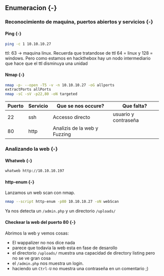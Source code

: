 ## Enumeracion {-}

### Reconocimiento de maquina, puertos abiertos y servicios {-} 

#### Ping {-}

```bash
ping -c 1 10.10.10.27
```
ttl: 63 -> maquina linux. 
Recuerda que tratandose de ttl 64 = linux y 128 = windows. 
Pero como estamos en hackthebox hay un nodo intermediario que hace que el ttl disminuya una unidad

#### Nmap {-}

```bash
nmap -p- --open -T5 -v -n 10.10.10.27 -oG allports
extractPorts allPorts
nmap -sC -sV -p22,80 -oN targeted
```

|Puerto|Servicio    | Que se nos occure?                  |    Que falta?      |
|------|------------|-------------------------------------|--------------------|
|22    |ssh         |Accesso directo                      |usuario y contraseña|
|80    |http        |Analizis de la web y Fuzzing         |                    |

### Analizando la web {-}

#### Whatweb {-}

```bash
whatweb http://10.10.10.197
```

#### http-enum {-}

Lanzamos un web scan con nmap.

```bash
nmap --script http-enum -p80 10.10.10.27 -oN webScan
```

Ya nos detecta un `/admin.php` y un directorio `/uploads/`

#### Checkear la web del puerto 80 {-}

Abrimos la web y vemos cosas:

- El wappalizer no nos dice nada
- parece que todavia la web esta en fase de desarollo
- el directorio `/uploads/` muestra una capacidad de directory listing pero no se ve gran cosa
- el `/admin.php` nos muestra un login.
- haciendo un `Ctrl-U` no muestra una contraseña en un comentario ;)




